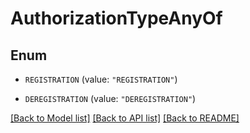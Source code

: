 # AuthorizationTypeAnyOf

## Enum


* `REGISTRATION` (value: `"REGISTRATION"`)

* `DEREGISTRATION` (value: `"DEREGISTRATION"`)


[[Back to Model list]](../README.md#documentation-for-models) [[Back to API list]](../README.md#documentation-for-api-endpoints) [[Back to README]](../README.md)


